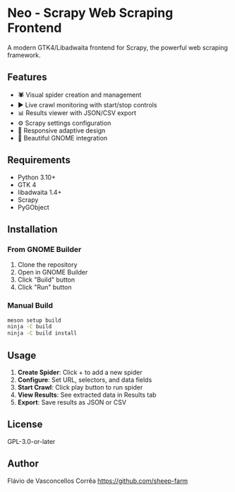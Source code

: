 # Neo - Scrapy Web Scraping Frontend

A modern GTK4/Libadwaita frontend for Scrapy, the powerful web scraping framework.

## Features

- 🕷️ Visual spider creation and management
- ▶️ Live crawl monitoring with start/stop controls
- 📊 Results viewer with JSON/CSV export
- ⚙️ Scrapy settings configuration
- 📱 Responsive adaptive design
- 🎨 Beautiful GNOME integration

## Requirements

- Python 3.10+
- GTK 4
- libadwaita 1.4+
- Scrapy
- PyGObject

## Installation

### From GNOME Builder

1. Clone the repository
2. Open in GNOME Builder
3. Click "Build" button
4. Click "Run" button

### Manual Build
```bash
meson setup build
ninja -C build
ninja -C build install
```

## Usage

1. **Create Spider**: Click + to add a new spider
2. **Configure**: Set URL, selectors, and data fields
3. **Start Crawl**: Click play button to run spider
4. **View Results**: See extracted data in Results tab
5. **Export**: Save results as JSON or CSV

## License

GPL-3.0-or-later

## Author

Flávio de Vasconcellos Corrêa <https://github.com/sheep-farm>
